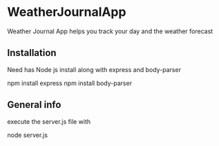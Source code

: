 # WeatherJournalApp

Weather Journal App helps you track your day and the weather forecast

## Installation

Need has Node js install along with express and body-parser

npm install express
npm install body-parser

## General info

execute the server.js file with

node server.js


